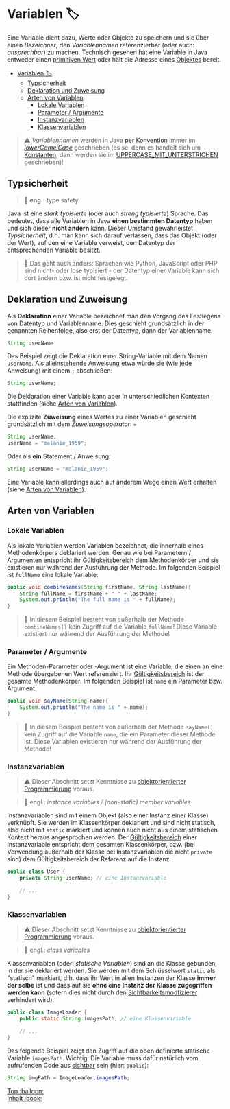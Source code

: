 # Variablen :label:

Eine Variable dient dazu, Werte oder Objekte zu speichern und sie über einen _Bezeichner_, den _Variablennamen_ referenzierbar (oder auch: _ansprechbar_) zu machen. Technisch gesehen hat eine Variable in Java entweder einen [primitiven Wert](Datentypen.md#primitive-datentypen) oder hält die Adresse eines [Objektes](OOP-Einfuehrung.md) bereit.

- [Variablen :label:](#variablen-)
  - [Typsicherheit](#typsicherheit)
  - [Deklaration und Zuweisung](#deklaration-und-zuweisung)
  - [Arten von Variablen](#arten-von-variablen)
    - [Lokale Variablen](#lokale-variablen)
    - [Parameter / Argumente](#parameter--argumente)
    - [Instanzvariablen](#instanzvariablen)
    - [Klassenvariablen](#klassenvariablen)


> :warning: _Variablennamen_ werden in Java [per Konvention](Naming-Conventions.md) immer im [_lowerCamelCase_](Naming-Conventions.md#variablen) geschrieben (es sei denn es handelt sich um [Konstanten](Final.md), dann werden sie im [UPPERCASE_MIT_UNTERSTRICHEN](Naming-Conventions.md#variablen) geschrieben)!


## Typsicherheit

> :speech_balloon: **eng.:** type safety

Java ist eine _stark typisierte_ (oder auch _streng typisierte_) Sprache. Das bedeutet, dass alle Variablen in Java **einen bestimmten Datentyp** haben und sich dieser **nicht ändern** kann. Dieser Umstand gewährleistet _Typsicherheit_, d.h. man kann sich darauf verlassen, dass das Objekt (oder der Wert), auf den eine Variable verweist, den Datentyp der entsprechenden Variable besitzt.

> :speech_balloon: Das geht auch anders: Sprachen wie Python, JavaScript oder PHP sind nicht- oder lose typisiert - der Datentyp einer Variable kann sich dort ändern bzw. ist nicht festgelegt.


## Deklaration und Zuweisung

Als **Deklaration** einer Variable bezeichnet man den Vorgang des Festlegens von Datentyp und Variablenname. Dies geschieht grundsätzlich in der genannten Reihenfolge, also erst der Datentyp, dann der Variablenname:

```java
String userName
```

Das Beispiel zeigt die Deklaration einer String-Variable mit dem Namen `userName`. Als alleinstehende Anweisung etwa würde sie (wie jede Anweisung) mit einem `;` abschließen:

```java
String userName;
```
Die Deklaration einer Variable kann aber in unterschiedlichen Kontexten stattfinden (siehe [Arten von Variablen](#arten-von-variablen)).

Die explizite **Zuweisung** eines Wertes zu einer Variablen geschieht grundsätzlich mit dem _Zuweisungsoperator_: `=`

```java
String userName;
userName = "melanie_1959";
```

Oder als **ein** Statement / Anweisung:

```java
String userName = "melanie_1959";
```

Eine Variable kann allerdings auch auf anderem Wege einen Wert erhalten (siehe [Arten von Variablen](#arten-von-variablen)).


## Arten von Variablen


### Lokale Variablen

Als lokale Variablen werden Variablen bezeichnet, die innerhalb eines Methodenkörpers deklariert werden. Genau wie bei Parametern / Argumenten entspricht ihr [Gültigkeitsbereich](https://de.wikipedia.org/wiki/Variable_(Programmierung)#Scope) dem Methodenkörper und sie existieren nur während der Ausführung der Methode. Im folgenden Beispiel ist `fullName` eine lokale Variable:

``` java
public void combineNames(String firstName, String lastName){
    String fullName = firstName + " " + lastName;
    System.out.println("The full name is " + fullName);
}
```

> :speech_balloon: In diesem Beispiel besteht von außerhalb der Methode `combineNames()` kein Zugriff auf die Variable `fullName`! Diese Variable existiert nur während der Ausführung der Methode!


### Parameter / Argumente

Ein Methoden-Parameter oder -Argument ist eine Variable, die einen an eine Methode übergebenen Wert referenziert. Ihr [Gültigkeitsbereich](https://de.wikipedia.org/wiki/Variable_(Programmierung)#Scope) ist der gesamte Methodenkörper. Im folgenden Beispiel ist `name` ein Parameter bzw. Argument:

``` java
public void sayName(String name){
    System.out.println("The name is " + name);
}
```

> :speech_balloon: In diesem Beispiel besteht von außerhalb der Methode `sayName()` kein Zugriff auf die Variable `name`, die ein Parameter dieser Methode ist. Diese Variablen existieren nur während der Ausführung der Methode!


### Instanzvariablen

> :warning: Dieser Abschnitt setzt Kenntnisse zu [objektorientierter Programmierung](../README.md#objektorientierte-programmierung-oop) voraus.

> :speech_balloon: engl.: _instance variables / (non-static) member variables_

Instanzvariablen sind mit einem Objekt (also einer Instanz einer Klasse) verknüpft. Sie werden im Klassenkörper deklariert und sind nicht statisch, also nicht mit `static` markiert und können auch nicht aus einem statischen Kontext heraus angesprochen werden. Der [Gültigkeitsbereich](https://de.wikipedia.org/wiki/Variable_(Programmierung)#Scope) einer Instanzvariable entspricht dem gesamten Klassenkörper, bzw. (bei Verwendung außerhalb der Klasse bei Instanzvariablen die nicht `private` sind) dem Gültigkeitsbereich der Referenz auf die Instanz.

``` java
public class User {
    private String userName; // eine Instanzvariable

    // ...
}
```


### Klassenvariablen

> :warning: Dieser Abschnitt setzt Kenntnisse zu [objektorientierter Programmierung](../README.md#objektorientierte-programmierung-oop) voraus.

> :speech_balloon: engl.: _class variables_

Klassenvariablen (oder: _statische Variablen_) sind an die Klasse gebunden, in der sie deklariert werden. Sie werden mit dem Schlüsselwort `static` als "statisch" markiert, d.h. dass ihr Wert in allen Instanzen der Klasse **immer der selbe** ist und dass auf sie **ohne eine Instanz der Klasse zugegriffen werden kann** (sofern dies nicht durch den [Sichtbarkeitsmodfizierer](Objekte-I-Initialisierung-Members-Zugriff.md#sichtbarkeits-zugriffsmodifizierer) verhindert wird).

``` java
public class ImageLoader {
    public static String imagesPath; // eine Klassenvariable

    // ...
}
```

Das folgende Beispiel zeigt den Zugriff auf die oben definierte statische Variable `imagesPath`. Wichtig: Die Variable muss dafür natürlich vom aufrufenden Code aus [sichtbar](Objekte-I-Initialisierung-Members-Zugriff.md#zugriffs-sichtbarkeitsmodifizierer) sein (hier: `public`):

``` java
String imgPath = ImageLoader.imagesPath;
```




<!-- Dieses HTML-Snippet sollte am Ende jeder Seite stehen! -->
<div class="top-link">
    <a href="#" title="Zum Anfang scrollen!">Top :balloon:</a>
    <br/>
    <a href="https://dh-cologne.github.io/java-wegweiser#inhalt-book" title="Zurück zur Übersicht!">Inhalt :book:</a>
</div>